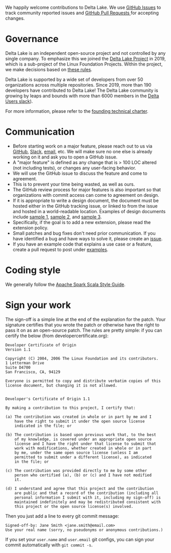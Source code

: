We happily welcome contributions to Delta Lake. We use [GitHub Issues](/../../issues/) to track community reported issues and [GitHub Pull Requests ](/../../pulls/) for accepting changes.

# Governance
Delta Lake is an independent open-source project and not controlled by any single company. To emphasize this we joined the [Delta Lake Project](https://community.linuxfoundation.org/delta-lake/) in 2019, which is a sub-project of the Linux Foundation Projects. Within the project, we make decisions based on [these rules](https://delta.io/pdfs/delta-charter.pdf).

Delta Lake is supported by a wide set of developers from over 50 organizations across multiple repositories.  Since 2019, more than 190 developers have contributed to Delta Lake!  The Delta Lake community is growing by leaps and bounds with more than 6000 members in the [Delta Users slack](https://dbricks.co/delta-users-slack)).

For more information, please refer to the [founding technical charter](https://delta.io/pdfs/delta-charter.pdf).

# Communication
- Before starting work on a major feature, please reach out to us via [GitHub](https://github.com/delta-io/delta/issues), [Slack](https://delta-users.slack.com/join/shared_invite/zt-165gcm2g7-0Sc57w7dX0FbfilR9EPwVQ#/shared-invite/email), [email](https://groups.google.com/g/delta-users), etc. We will make sure no one else is already working on it and ask you to open a GitHub issue.
- A "major feature" is defined as any change that is > 100 LOC altered (not including tests), or changes any user-facing behavior.
- We will use the GitHub issue to discuss the feature and come to agreement.
- This is to prevent your time being wasted, as well as ours.
- The GitHub review process for major features is also important so that organizations with commit access can come to agreement on design.
- If it is appropriate to write a design document, the document must be hosted either in the GitHub tracking issue, or linked to from the issue and hosted in a world-readable location. Examples of design documents include [sample 1](https://docs.google.com/document/d/16S7xoAmXpSax7W1OWYYHo5nZ71t5NvrQ-F79pZF6yb8), [sample 2](https://docs.google.com/document/d/1MJhmW_H7doGWY2oty-I78vciziPzBy_nzuuB-Wv5XQ8), and [sample 3](https://docs.google.com/document/d/19CU4eJuBXOwW7FC58uSqyCbcLTsgvQ5P1zoPOPgUSpI).
- Specifically, if the goal is to add a new extension, please read the extension policy.
- Small patches and bug fixes don't need prior communication. If you have identified a bug and have ways to solve it, please create an [issue](https://github.com/delta-io/delta/issues).
- If you have an example code that explains a use case or a feature, create a pull request to post under [examples](https://github.com/delta-io/delta/tree/master/examples). 


# Coding style
We generally follow the [Apache Spark Scala Style Guide](https://spark.apache.org/contributing.html).

# Sign your work
The sign-off is a simple line at the end of the explanation for the patch. Your signature certifies that you wrote the patch or otherwise have the right to pass it on as an open-source patch. The rules are pretty simple: if you can certify the below (from developercertificate.org):

```
Developer Certificate of Origin
Version 1.1

Copyright (C) 2004, 2006 The Linux Foundation and its contributors.
1 Letterman Drive
Suite D4700
San Francisco, CA, 94129

Everyone is permitted to copy and distribute verbatim copies of this
license document, but changing it is not allowed.


Developer's Certificate of Origin 1.1

By making a contribution to this project, I certify that:

(a) The contribution was created in whole or in part by me and I
    have the right to submit it under the open source license
    indicated in the file; or

(b) The contribution is based upon previous work that, to the best
    of my knowledge, is covered under an appropriate open source
    license and I have the right under that license to submit that
    work with modifications, whether created in whole or in part
    by me, under the same open source license (unless I am
    permitted to submit under a different license), as indicated
    in the file; or

(c) The contribution was provided directly to me by some other
    person who certified (a), (b) or (c) and I have not modified
    it.

(d) I understand and agree that this project and the contribution
    are public and that a record of the contribution (including all
    personal information I submit with it, including my sign-off) is
    maintained indefinitely and may be redistributed consistent with
    this project or the open source license(s) involved.
```

Then you just add a line to every git commit message:

```
Signed-off-by: Jane Smith <jane.smith@email.com>
Use your real name (sorry, no pseudonyms or anonymous contributions.)
```

If you set your `user.name` and `user.email` git configs, you can sign your commit automatically with `git commit -s`.
